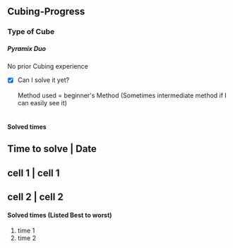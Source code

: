 ## Cubing-Progress
### Type of Cube
##### Pyramix Duo
No prior Cubing experience<br>

- [x] Can I solve it yet?<br><br>
Method used = beginner's Method (Sometimes intermediate method if I can easily see it)<br><br>

#### Solved times
Time to solve | Date
--------------------
cell 1 | cell 1
--------------------
cell 2 | cell 2
--------------------
#### Solved times (Listed Best to worst)
1. time 1
2. time 2

